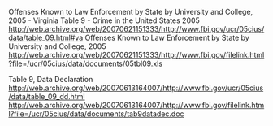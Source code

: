 Offenses Known to Law Enforcement by State by University and College, 2005 - Virginia Table 9 - Crime in the United States 2005
http://web.archive.org/web/20070621151333/http://www.fbi.gov/ucr/05cius/data/table_09.html#va
Offenses Known to Law Enforcement by State by University and College, 2005
http://web.archive.org/web/20070621151333/http://www.fbi.gov/filelink.html?file=/ucr/05cius/data/documents/05tbl09.xls

Table 9, Data Declaration
http://web.archive.org/web/20070613164007/http://www.fbi.gov/ucr/05cius/data/table_09_dd.html
http://web.archive.org/web/20070613164007/http://www.fbi.gov/filelink.html?file=/ucr/05cius/data/documents/tab9datadec.doc